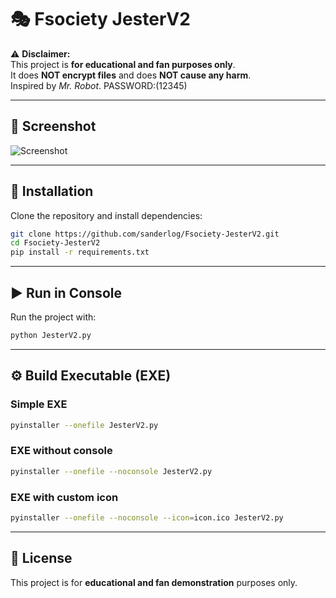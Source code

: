 # 🎭 Fsociety JesterV2

⚠️ **Disclaimer:**  
This project is **for educational and fan purposes only**.  
It does **NOT encrypt files** and does **NOT cause any harm**.  
Inspired by *Mr. Robot*. PASSWORD:(12345)

---

## 📸 Screenshot
![Screenshot](screenshot.png)

---

## 🔧 Installation
Clone the repository and install dependencies:
```bash
git clone https://github.com/sanderlog/Fsociety-JesterV2.git
cd Fsociety-JesterV2
pip install -r requirements.txt
```

---

## ▶️ Run in Console
Run the project with:
```bash
python JesterV2.py
```

---

## ⚙️ Build Executable (EXE)

### Simple EXE
```bash
pyinstaller --onefile JesterV2.py
```

### EXE without console
```bash
pyinstaller --onefile --noconsole JesterV2.py
```

### EXE with custom icon
```bash
pyinstaller --onefile --noconsole --icon=icon.ico JesterV2.py
```

---

## 📜 License
This project is for **educational and fan demonstration** purposes only.  
